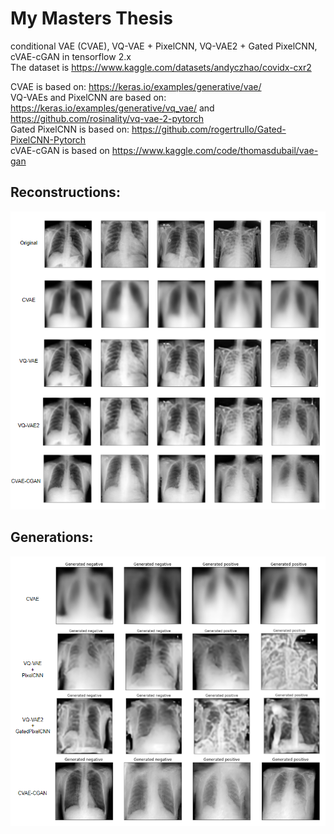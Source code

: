 # My Masters Thesis
conditional VAE (CVAE), VQ-VAE + PixelCNN, VQ-VAE2 + Gated PixelCNN, cVAE-cGAN in tensorflow 2.x  
The dataset is https://www.kaggle.com/datasets/andyczhao/covidx-cxr2  

CVAE is based on: https://keras.io/examples/generative/vae/   
VQ-VAEs and PixelCNN are based on: https://keras.io/examples/generative/vq_vae/ and https://github.com/rosinality/vq-vae-2-pytorch  
Gated PixelCNN is based on: https://github.com/rogertrullo/Gated-PixelCNN-Pytorch  
cVAE-cGAN is based on https://www.kaggle.com/code/thomasdubail/vae-gan  

## Reconstructions:  
<img src="https://github.com/TheEngineerProgrammer/my_masters_thesis/blob/main/imgs/reconstructions.png" alt="Reconstructions" width="600"/>

## Generations:  
<img src="https://github.com/TheEngineerProgrammer/my_masters_thesis/blob/main/imgs/generations_new.png" alt="Generations" width="600"/>
